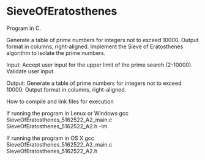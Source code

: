 # SieveOfEratosthenes
Program in C.

Generate a table of prime numbers for integers not to exceed 10000. Output format in columns, right-aligned.
Implement the Sieve of Eratosthenes algorithm to isolate the prime numbers. 

Input: Accept user input for the upper limit of the prime search (2-10000). Validate user input. 

Output: Generate a table of prime numbers for integers not to exceed 10000. Output format in columns, right-aligned.


How to compile and link files for execution

If running the program in Lenux or Windows
gcc SieveOfEratosthenes_5162522_A2_main.c SieveOfEratosthenes_5162522_A2.h -lm

If running the program in OS X
gcc SieveOfEratosthenes_5162522_A2_main.c SieveOfEratosthenes_5162522_A2.h

